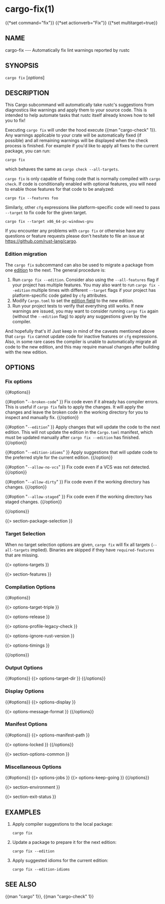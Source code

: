 # cargo-fix(1)
{{*set command="fix"}}
{{*set actionverb="Fix"}}
{{*set multitarget=true}}

## NAME

cargo-fix --- Automatically fix lint warnings reported by rustc

## SYNOPSIS

`cargo fix` [_options_]

## DESCRIPTION

This Cargo subcommand will automatically take rustc's suggestions from
diagnostics like warnings and apply them to your source code. This is intended
to help automate tasks that rustc itself already knows how to tell you to fix!

Executing `cargo fix` will under the hood execute {{man "cargo-check" 1}}. Any warnings
applicable to your crate will be automatically fixed (if possible) and all
remaining warnings will be displayed when the check process is finished. For
example if you'd like to apply all fixes to the current package, you can run:

    cargo fix

which behaves the same as `cargo check --all-targets`.

`cargo fix` is only capable of fixing code that is normally compiled with
`cargo check`. If code is conditionally enabled with optional features, you
will need to enable those features for that code to be analyzed:

    cargo fix --features foo

Similarly, other `cfg` expressions like platform-specific code will need to
pass `--target` to fix code for the given target.

    cargo fix --target x86_64-pc-windows-gnu

If you encounter any problems with `cargo fix` or otherwise have any questions
or feature requests please don't hesitate to file an issue at
<https://github.com/rust-lang/cargo>.

### Edition migration

The `cargo fix` subcommand can also be used to migrate a package from one
[edition] to the next. The general procedure is:

1. Run `cargo fix --edition`. Consider also using the `--all-features` flag if
   your project has multiple features. You may also want to run `cargo fix
   --edition` multiple times with different `--target` flags if your project
   has platform-specific code gated by `cfg` attributes.
2. Modify `Cargo.toml` to set the [edition field] to the new edition.
3. Run your project tests to verify that everything still works. If new
   warnings are issued, you may want to consider running `cargo fix` again
   (without the `--edition` flag) to apply any suggestions given by the
   compiler.

And hopefully that's it! Just keep in mind of the caveats mentioned above that
`cargo fix` cannot update code for inactive features or `cfg` expressions.
Also, in some rare cases the compiler is unable to automatically migrate all
code to the new edition, and this may require manual changes after building
with the new edition.

[edition]: https://doc.rust-lang.org/edition-guide/editions/transitioning-an-existing-project-to-a-new-edition.html
[edition field]: ../reference/manifest.html#the-edition-field

## OPTIONS

### Fix options

{{#options}}

{{#option "`--broken-code`" }}
Fix code even if it already has compiler errors. This is useful if `cargo fix`
fails to apply the changes. It will apply the changes and leave the broken
code in the working directory for you to inspect and manually fix.
{{/option}}

{{#option "`--edition`" }}
Apply changes that will update the code to the next edition. This will not
update the edition in the `Cargo.toml` manifest, which must be updated
manually after `cargo fix --edition` has finished.
{{/option}}

{{#option "`--edition-idioms`" }}
Apply suggestions that will update code to the preferred style for the current
edition.
{{/option}}

{{#option "`--allow-no-vcs`" }}
Fix code even if a VCS was not detected.
{{/option}}

{{#option "`--allow-dirty`" }}
Fix code even if the working directory has changes.
{{/option}}

{{#option "`--allow-staged`" }}
Fix code even if the working directory has staged changes.
{{/option}}

{{/options}}

{{> section-package-selection }}

### Target Selection

When no target selection options are given, `cargo fix` will fix all targets
(`--all-targets` implied). Binaries are skipped if they have
`required-features` that are missing.

{{> options-targets }}

{{> section-features }}

### Compilation Options

{{#options}}

{{> options-target-triple }}

{{> options-release }}

{{> options-profile-legacy-check }}

{{> options-ignore-rust-version }}

{{> options-timings }}

{{/options}}

### Output Options

{{#options}}
{{> options-target-dir }}
{{/options}}

### Display Options

{{#options}}
{{> options-display }}

{{> options-message-format }}
{{/options}}

### Manifest Options

{{#options}}
{{> options-manifest-path }}

{{> options-locked }}
{{/options}}

{{> section-options-common }}

### Miscellaneous Options

{{#options}}
{{> options-jobs }}
{{> options-keep-going }}
{{/options}}

{{> section-environment }}

{{> section-exit-status }}

## EXAMPLES

1. Apply compiler suggestions to the local package:

       cargo fix

2. Update a package to prepare it for the next edition:

       cargo fix --edition

3. Apply suggested idioms for the current edition:

       cargo fix --edition-idioms

## SEE ALSO
{{man "cargo" 1}}, {{man "cargo-check" 1}}
